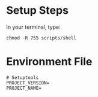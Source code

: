 # Setup Steps
In your terminal, type:
```
chmod -R 755 scripts/shell
```

# Environment File
```
# Setuptools
PROJECT_VERSION=
PROJECT_NAME=
```
